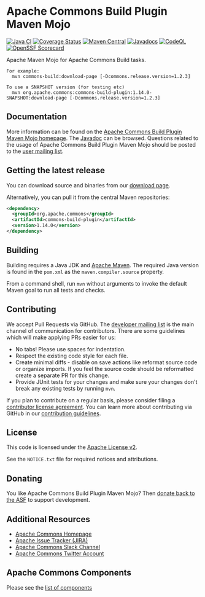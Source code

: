 <!---
 Licensed to the Apache Software Foundation (ASF) under one or more
 contributor license agreements.  See the NOTICE file distributed with
 this work for additional information regarding copyright ownership.
 The ASF licenses this file to You under the Apache License, Version 2.0
 (the "License"); you may not use this file except in compliance with
 the License.  You may obtain a copy of the License at

      http://www.apache.org/licenses/LICENSE-2.0

 Unless required by applicable law or agreed to in writing, software
 distributed under the License is distributed on an "AS IS" BASIS,
 WITHOUT WARRANTIES OR CONDITIONS OF ANY KIND, either express or implied.
 See the License for the specific language governing permissions and
 limitations under the License.
-->
<!---
 +======================================================================+
 |****                                                              ****|
 |****      THIS FILE IS GENERATED BY THE COMMONS BUILD PLUGIN      ****|
 |****                    DO NOT EDIT DIRECTLY                      ****|
 |****                                                              ****|
 +======================================================================+
 | TEMPLATE FILE: readme-md-template.md                                 |
 | commons-build-plugin/trunk/src/main/resources/commons-xdoc-templates |
 +======================================================================+
 |                                                                      |
 | 1) Re-generate using: mvn commons-build:readme-md                    |
 |                                                                      |
 | 2) Set the following properties in the component's pom:              |
 |    - commons.componentid (required, alphabetic, lower case)          |
 |    - commons.release.version (required)                              |
 |                                                                      |
 | 3) Example Properties                                                |
 |                                                                      |
 |  <properties>                                                        |
 |    <commons.componentid>math</commons.componentid>                   |
 |    <commons.release.version>1.2</commons.release.version>            |
 |  </properties>                                                       |
 |                                                                      |
 +======================================================================+
--->
Apache Commons Build Plugin Maven Mojo
===================

[![Java CI](https://github.com/apache/commons-build-plugin/actions/workflows/maven.yml/badge.svg)](https://github.com/apache/commons-build-plugin/actions/workflows/maven.yml)
[![Coverage Status](https://codecov.io/gh/apache/commons-build-plugin/branch/master/graph/badge.svg)](https://app.codecov.io/gh/apache/commons-build-plugin)
[![Maven Central](https://maven-badges.herokuapp.com/maven-central/org.apache.commons/commons-build-plugin/badge.svg?gav=true)](https://maven-badges.herokuapp.com/maven-central/org.apache.commons/commons-build-plugin/?gav=true)
[![Javadocs](https://javadoc.io/badge/org.apache.commons/commons-build-plugin/1.14.0.svg)](https://javadoc.io/doc/org.apache.commons/commons-build-plugin/1.14.0)
[![CodeQL](https://github.com/apache/commons-build-plugin/actions/workflows/codeql-analysis.yml/badge.svg)](https://github.com/apache/commons-build-plugin/actions/workflows/codeql-analysis.yml)
[![OpenSSF Scorecard](https://api.securityscorecards.dev/projects/github.com/apache/commons-build-plugin/badge)](https://api.securityscorecards.dev/projects/github.com/apache/commons-build-plugin)

Apache Maven Mojo for Apache Commons Build tasks.

    For example:
      mvn commons-build:download-page [-Dcommons.release.version=1.2.3]

    To use a SNAPSHOT version (for testing etc)
      mvn org.apache.commons:commons-build-plugin:1.14.0-SNAPSHOT:download-page [-Dcommons.release.version=1.2.3]

Documentation
-------------

More information can be found on the [Apache Commons Build Plugin Maven Mojo homepage](https://commons.apache.org/proper/commons-build-plugin).
The [Javadoc](https://commons.apache.org/proper/commons-build-plugin/apidocs) can be browsed.
Questions related to the usage of Apache Commons Build Plugin Maven Mojo should be posted to the [user mailing list](https://commons.apache.org/mail-lists.html).

Getting the latest release
--------------------------
You can download source and binaries from our [download page](https://commons.apache.org/proper/commons-build-plugin/download_build-plugin.cgi).

Alternatively, you can pull it from  the central Maven repositories:

```xml
<dependency>
  <groupId>org.apache.commons</groupId>
  <artifactId>commons-build-plugin</artifactId>
  <version>1.14.0</version>
</dependency>
```

Building
--------

Building requires a Java JDK and [Apache Maven](https://maven.apache.org/). 
The required Java version is found in the `pom.xml` as the `maven.compiler.source` property.

From a command shell, run `mvn` without arguments to invoke the default Maven goal to run all tests and checks.

Contributing
------------

We accept Pull Requests via GitHub. The [developer mailing list](https://commons.apache.org/mail-lists.html) is the main channel of communication for contributors.
There are some guidelines which will make applying PRs easier for us:
+ No tabs! Please use spaces for indentation.
+ Respect the existing code style for each file.
+ Create minimal diffs - disable on save actions like reformat source code or organize imports. If you feel the source code should be reformatted create a separate PR for this change.
+ Provide JUnit tests for your changes and make sure your changes don't break any existing tests by running ```mvn```.

If you plan to contribute on a regular basis, please consider filing a [contributor license agreement](https://www.apache.org/licenses/#clas).
You can learn more about contributing via GitHub in our [contribution guidelines](CONTRIBUTING.md).

License
-------
This code is licensed under the [Apache License v2](https://www.apache.org/licenses/LICENSE-2.0).

See the `NOTICE.txt` file for required notices and attributions.

Donating
--------
You like Apache Commons Build Plugin Maven Mojo? Then [donate back to the ASF](https://www.apache.org/foundation/contributing.html) to support development.

Additional Resources
--------------------

+ [Apache Commons Homepage](https://commons.apache.org/)
+ [Apache Issue Tracker (JIRA)](https://issues.apache.org/jira/browse/COMMONSSITE)
+ [Apache Commons Slack Channel](https://the-asf.slack.com/archives/C60NVB8AD)
+ [Apache Commons Twitter Account](https://twitter.com/ApacheCommons)

Apache Commons Components
-------------------------

Please see the [list of components](https://commons.apache.org/components.html)
